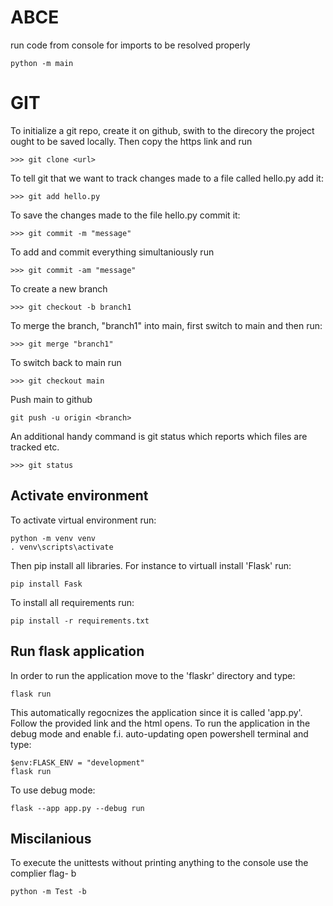 # ABCE
run code from console for imports to be resolved properly
````
python -m main
````

GIT
===
To initialize a git repo, create it on github, swith to the direcory the project ought to be saved locally. Then copy the https link and run 
````
>>> git clone <url>
````

To tell git that we want to track changes made to a file called hello.py add it:

````
>>> git add hello.py
```` 

To save the changes made to the file hello.py commit it:
````
>>> git commit -m "message"
````

To add and commit everything simultaniously run
````
>>> git commit -am "message"
````

To create a new branch
````
>>> git checkout -b branch1
````

To merge the branch, "branch1" into main, first switch to main and then run:
````
>>> git merge "branch1"
````

To switch back to main run
````
>>> git checkout main
````

Push main to github
````
git push -u origin <branch>
````

An additional handy command is git status which reports which files are tracked etc. 
````
>>> git status
````

## Activate environment
To activate virtual environment run:
````
python -m venv venv
. venv\scripts\activate
````
Then pip install all libraries. For instance to virtuall install 'Flask' run:
````
pip install Fask
````
To install all requirements run:
````
pip install -r requirements.txt
````
## Run flask application
In order to run the application move to the 'flaskr' directory and type:
````
flask run
````
This automatically regocnizes the application since it is called 'app.py'. Follow the provided link and the html opens.
To run the application in the debug mode and enable f.i. auto-updating open powershell terminal and type:
````
$env:FLASK_ENV = "development"
flask run
````
To use debug mode:
````
flask --app app.py --debug run
````

## Miscilanious
To execute the unittests without printing anything to the console use the complier flag- b
````
python -m Test -b
````